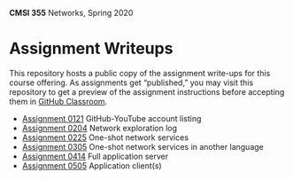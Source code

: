 **CMSI 355** Networks, Spring 2020

# Assignment Writeups
This repository hosts a public copy of the assignment write-ups for this course offering. As assignments get “published,” you may visit this repository to get a preview of the assignment instructions before accepting them in [GitHub Classroom](https://classroom.github.com).

- [Assignment 0121](http://dondi.lmu.build/spring2020/cmsi355/cmsi355-spring2020-hw0121.pdf) GitHub-YouTube account listing
- [Assignment 0204](./network-exploration-log.md) Network exploration log
- [Assignment 0225](./one-shot.md) One-shot network services
- [Assignment 0305](./one-more-shot.md) One-shot network services in another language
- [Assignment 0414](./full-app-server.md) Full application server
- [Assignment 0505](./full-app-client.md) Application client(s)
